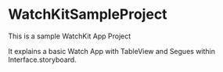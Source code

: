 # WatchKitSampleProject
This is a sample WatchKit App Project

It explains a basic Watch App with TableView and Segues within Interface.storyboard. 


